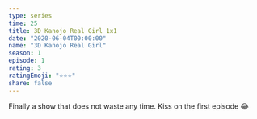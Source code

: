 ```yaml
---
type: series
time: 25
title: 3D Kanojo Real Girl 1x1
date: "2020-06-04T00:00:00"
name: "3D Kanojo Real Girl"
season: 1
episode: 1
rating: 3
ratingEmoji: "⭐️⭐️⭐️"
share: false
---
```


Finally a show that does not waste any time. Kiss on the first episode 😂
